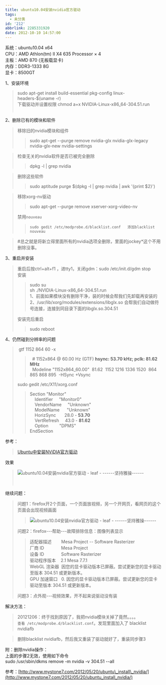 ```yaml
---
title: ubuntu10.04安装nvidia官方驱动
tags:
  - 未分类
id: '212'
abbrlink: 2285331920
date: 2012-10-10 14:57:00
---
```


  
系统：ubuntu10.04 x64  
CPU：AMD Athlon(tm) II X4 635 Processor × 4  
主板：AMD 870 (无板载显卡)  
内存：DDR3-1333 8G  
显卡：8500GT  
  
1、安装环境  

> sudo apt-get install build-essential pkg-config linux-headers-$(uname -r)  
> 下载驱动并设置权限 chmod a+x NVIDIA-Linux-x86\_64-304.51.run  
>    

2、删除已有的模块和软件  

> 移除旧的nvidia模块和组件  
> 
> > sudo apt-get --purge remove nvidia-glx nvidia-glx-legacy nvidia-glx-new nvidia-settings

> 检查无关的nvidia软件是否已被完全删除  
> 
> > dpkg -l | grep nvidia

> 删除这些软件  
> 
> > sudo aptitude purge $(dpkg -l | grep nvidia | awk '{print $2}')  

> 移除xorg-nv驱动  
> 
> > sudo apt-get --purge remove xserver-xorg-video-nv  
> 
> 禁用`nouveau  
> `
> 
> > `sudo gedit /etc/modprobe.d/blacklist.conf  
> > 添加blacklist nouveau  
> > `

> #总之就是将新立得里面所有的nvidia选项全删除，里面的jockey\*这个不用删除没事。  
>   

3、重启并安装  

> 重启后按ctrl+alt+f1 ，进tty1，关闭gdm：sudo /etc/init.d/gdm stop  
> 安装  
> 
> > sudo su  
> > sh ./NVIDIA-Linux-x86\_64-304.51.run  
> > 1、前面如果模块没有删除干净，装的时候会帮我们先卸载再安装的  
> > 2、/usr/lib/xorg/modules/extensions/libglx.so 会帮我们自动做符号连接，连接到同目录下面的libglx.so.304.51  
> 
> 安装完后重启  
> 
> > sudo reboot  
> >   

4、仍然碰到分辨率的问题  

>  gtf 1152 864 60 -x  
> 
> >   # 1152x864 @ 60.00 Hz (GTF) **hsync: 53.70 kHz; pclk: 81.62 MHz**  
> >   Modeline "1152x864\_60.00"  81.62  1152 1216 1336 1520  864 865 868 895  -HSync +Vsync  
> 
> sudo gedit /etc/X11/xorg.conf  
> 
> > Section "Monitor"  
> >     Identifier     "Monitor0"  
> >     VendorName     "Unknown"  
> >     ModelName      "Unknown"  
> >     HorizSync       28.0 - **53.70**  
> >     VertRefresh     43.0 - **81.62**  
> >     Option         "DPMS"  
> > EndSection  

  
参考：  

> [Ubuntu中安装NViDIA官方驱动](http://www.5dlinux.com/article/1/2011/linux_42055.html)  
>   
>   

效果  

> ![ubuntu10.04安装nvidia官方驱动 - leaf - ------坚持雅操------](http://img1.ph.126.net/SXMSsuyEqs9UR3TzM5dSmg==/30117822525904591.jpg "ubuntu10.04安装nvidia官方驱动 - leaf - ------坚持雅操------")
> 
>  

>   
>   

继续问题：  

> 问题1：firefox开2个页面，一个页面放视频，另一个开网页，看网页的这个页面会出现视频画面  
> 
> > ![ubuntu10.04安装nvidia官方驱动 - leaf - ------坚持雅操------](http://img1.ph.126.net/YgLW2bK4xbMjpXSwbQRzlA==/6597256683634594001.jpg "ubuntu10.04安装nvidia官方驱动 - leaf - ------坚持雅操------")  
> 
> 问题2：firefox---帮助---故障排除信息：图像列表显示  
> 
> > 适配器描述        Mesa Project -- Software Rasterizer  
> > 厂商 ID              Mesa Project  
> > 设备 ID              Software Rasterizer  
> > 驱动程序版本    2.1 Mesa 7.7.1  
> > WebGL 渲染器  因您的显卡驱动版本已屏蔽。尝试更新您的显卡驱动至版本 304.51 或更新版本。  
> > GPU 加速窗口   0. 因您的显卡驱动版本已屏蔽。尝试更新您的显卡驱动至版本 304.51 或更新版本。  
> 
> 问题3：点外观---视频效果，开不起来说驱动没有装  

解决方法：  

> 20121206：终于找到原因了，我把nvidia模块关掉了竟然。。。。  
> `查看 /etc/modprobe.d/blacklist.conf`。发现里面加入了 blacklist nvidiafb  

> 删除blacklist nvidiafb，然后我又重装了驱动就好了，重装同步骤3  

  
附：删除nvidia操作：  
上面的步骤2无效，使用如下命令  
sudo /usr/sbin/dkms remove -m nvidia -v 304.51 --all  
  
参考：[http://www.mystone7.com/2012/05/20/ubuntu\_install\_nvidia/](http://www.mystone7.com/2012/05/20/ubuntu_install_nvidia/)